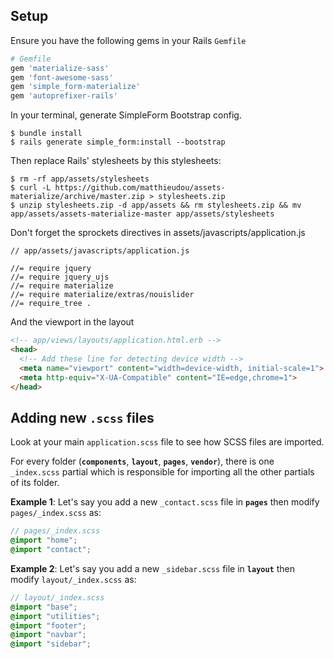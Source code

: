 ## Setup

Ensure you have the following gems in your Rails `Gemfile`

```ruby
# Gemfile
gem 'materialize-sass'
gem 'font-awesome-sass'
gem 'simple_form-materialize'
gem 'autoprefixer-rails'
```

In your terminal, generate SimpleForm Bootstrap config.

```shell
$ bundle install
$ rails generate simple_form:install --bootstrap
```

Then replace Rails' stylesheets by this stylesheets:
```shell
$ rm -rf app/assets/stylesheets
$ curl -L https://github.com/matthieudou/assets-materialize/archive/master.zip > stylesheets.zip
$ unzip stylesheets.zip -d app/assets && rm stylesheets.zip && mv app/assets/assets-materialize-master app/assets/stylesheets
```

Don't forget the sprockets directives in assets/javascripts/application.js

```shell
// app/assets/javascripts/application.js

//= require jquery
//= require jquery_ujs
//= require materialize
//= require materialize/extras/nouislider
//= require_tree .
```

And the viewport in the layout
```html
<!-- app/views/layouts/application.html.erb -->
<head>
  <!-- Add these line for detecting device width -->
  <meta name="viewport" content="width=device-width, initial-scale=1">
  <meta http-equiv="X-UA-Compatible" content="IE=edge,chrome=1">
</head>
```


## Adding new `.scss` files

Look at your main `application.scss` file to see how SCSS files are imported.


For every folder (**`components`**, **`layout`**, **`pages`**, **`vendor`**), there is one `_index.scss` partial which is responsible for importing all the other partials of its folder.

**Example 1**: Let's say you add a new `_contact.scss` file in **`pages`** then modify `pages/_index.scss` as:

```scss
// pages/_index.scss
@import "home";
@import "contact";
```

**Example 2**: Let's say you add a new `_sidebar.scss` file in **`layout`** then modify `layout/_index.scss` as:

```scss
// layout/_index.scss
@import "base";
@import "utilities";
@import "footer";
@import "navbar";
@import "sidebar";
```
